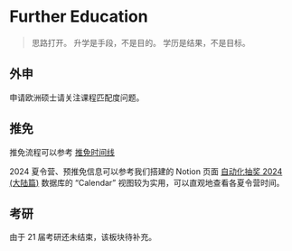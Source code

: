 # Further Education

> 思路打开。
> 升学是手段，不是目的。
> 学历是结果，不是目标。

## 外申
申请欧洲硕士请关注课程匹配度问题。


## 推免
推免流程可以参考 [推免时间线](education/postgraduate_recommendation/推免流程.md)

2024 夏令营、预推免信息可以参考我们搭建的 Notion 页面 [自动化抽奖 2024 (大陆篇)](https://www.notion.so/squarezhong/2024-b30ebacdba884f9ab34771d670dafb4e?pvs=4)
数据库的 “Calendar” 视图较为实用，可以直观地查看各夏令营时间。

## 考研
由于 21 届考研还未结束，该板块待补充。